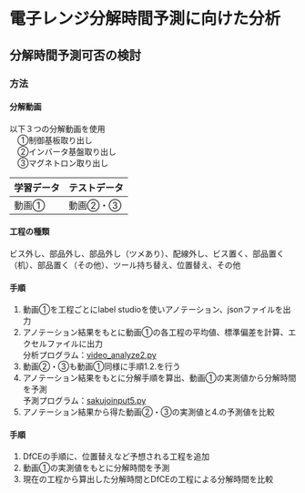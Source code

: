 # 電子レンジ分解時間予測に向けた分析  
## 分解時間予測可否の検討
### 方法  
#### 分解動画
以下３つの分解動画を使用  
　①制御基板取り出し  
　②インバータ基盤取り出し  
　③マグネトロン取り出し

|  学習データ  |  テストデータ  |
| ---- | ---- |
|  動画①  |  動画②・③  |

#### 工程の種類 
ビス外し、部品外し、部品外し（ツメあり）、配線外し、ビス置く、部品置く（机）、部品置く（その他）、ツール持ち替え、位置替え、その他

#### 手順
1. 動画①を工程ごとにlabel studioを使いアノテーション、jsonファイルを出力
2. アノテーション結果をもとに動画①の各工程の平均値、標準偏差を計算、エクセルファイルに出力  
   分析プログラム：[video_analyze2.py](video_analyze2.py)
3. 動画②・③も動画①同様に手順1.2.を行う
4. アノテーション結果をもとに分解手順を算出、動画①の実測値から分解時間を予測  
   予測プログラム：[sakujoinput5.py](sakujoinput5.py)
5. アノテーション結果から得た動画②・③の実測値と4.の予測値を比較

#### 手順
1. DfCEの手順に、位置替えなど予想される工程を追加
2. 動画①の実測値をもとに分解時間を予測
3. 現在の工程から算出した分解時間とDfCEの工程による分解時間を比較

